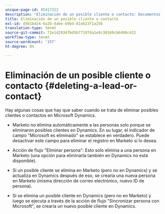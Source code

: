 ```yaml
---
unique-page-id: 45417322
description: 'Eliminación de un posible cliente o contacto: Documentos de Marketo: Documentación del producto'
title: Eliminación de un posible cliente o contacto
exl-id: d561b424-6a2b-4abe-b9bd-81eb23f1a25b
translation-type: tm+mt
source-git-commit: 72e1d29347bd5b77107da1e9c30169cb6490c432
workflow-type: tm+mt
source-wordcount: '157'
ht-degree: 0%

---
```


# Eliminación de un posible cliente o contacto {#deleting-a-lead-or-contact}

Hay algunas cosas que hay que saber cuando se trata de eliminar posibles clientes o contactos en Microsoft Dynamics.

* Marketo no elimina automáticamente a las personas solo porque se eliminaron posibles clientes en Dynamics. En su lugar, el indicador de campo &quot;Microsoft es eliminado&quot; se establece en verdadero. Puede desactivar este campo para eliminar el registro en Marketo si lo desea.

* Acción de flujo &quot;Eliminar persona&quot;: Esto solo elimina a una persona en Marketo (una opción para eliminarla también en Dynamics no está disponible).

* Si un posible cliente se elimina en Marketo (pero no en Dynamics) y se actualiza en Dynamics después de eso, se crearía una nueva persona en Marketo (misma dirección de correo electrónico, nuevo ID de persona).

* Si se elimina un posible cliente en Dynamics (pero no en Marketo) y luego se ejecuta a través de la acción de flujo &quot;Sincronizar persona con Microsoft&quot;, se crearía un nuevo posible cliente en Dynamics.
